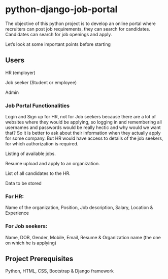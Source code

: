 # python-django-job-portal

The objective of this python project is to develop an online portal where recruiters can post job requirements, they can search for candidates. Candidates can search for job openings and apply.

Let’s look at some important points before starting

## Users

HR (employer)

Job seeker (Student or employee)

Admin

### Job Portal Functionalities

Login and Sign up for HR, not for Job seekers because there are a lot of websites where they would be applying, so logging in and remembering all usernames and passwords would be really hectic and why would we want that? So it is better to ask about their information when they actually apply for some company. But HR would have access to details of the job seekers, for which authorization is required.

Listing of available jobs.

Resume upload and apply to an organization.

List of all candidates to the HR.

Data to be stored

### For HR:

Name of the organization,
Position,
Job description,
Salary,
Location &
Experience

### For Job seekers:

Name,
DOB,
Gender,
Mobile,
Email,
Resume &
Organization name (the one on which he is applying)

## Project Prerequisites

Python,
HTML,
CSS,
Bootstrap &
Django framework


